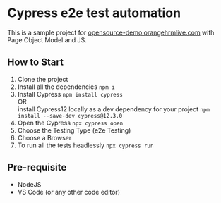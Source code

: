 # Cypress e2e test automation
This is a sample project for [opensource-demo.orangehrmlive.com](https://opensource-demo.orangehrmlive.com/web/index.php/auth/login) with Page Object Model and JS. 


## How to Start
1. Clone the project
2.  Install all the dependencies ```npm i```
3. Install Cypress ```npm install cypress```   
  OR  
install Cypress12 locally as a dev dependency for your project ```npm install --save-dev cypress@12.3.0``` 
4. Open the Cypress ```npx cypress open```
5. Choose the Testing Type (e2e Testing)
6. Choose a Browser
7. To run all the tests headlessly ```npx cypress run```


## Pre-requisite
- NodeJS
- VS Code (or any other code editor)
